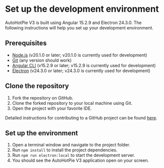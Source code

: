 # Set up the development environment
AutoHotPie V3 is built using Angular 15.2.9 and Electron 24.3.0. The following instructions will help you set up your development environment.

## Prerequisites
- [Node.js](https://nodejs.org/en/) (v20.1.0 or later; v20.1.0 is currently used for development)
- [Git](https://git-scm.com/downloads) (any version should work)
- [Angular CLI](https://angular.io/cli) (v15.2.9 or later; v15.2.9 is currently used for development)
- [Electron](https://www.electronjs.org/) (v24.3.0 or later; v24.3.0 is currently used for development)

## Clone the repository
1. Fork the repository on GitHub.
2. Clone the forked repository to your local machine using Git.
3. Open the project with your favorite IDE.

Detailed instructions for contributing to a GitHub project can be found [here](https://docs.github.com/en/get-started/quickstart/contributing-to-projects).

## Set up the environment
1. Open a terminal window and navigate to the project folder.
2. Run `npm install` to install the project dependencies.
3. Run `npm run electron:local` to start the development server.
4. You should see the AutoHotPie V3 application open on your screen.
